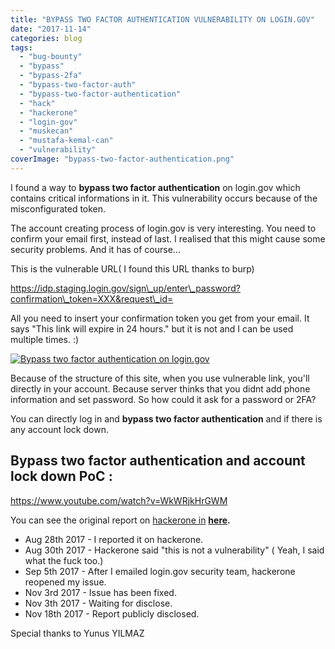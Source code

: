 ```yaml
---
title: "BYPASS TWO FACTOR AUTHENTICATION VULNERABILITY ON LOGIN.GOV"
date: "2017-11-14"
categories: blog
tags: 
  - "bug-bounty"
  - "bypass"
  - "bypass-2fa"
  - "bypass-two-factor-auth"
  - "bypass-two-factor-authentication"
  - "hack"
  - "hackerone"
  - "login-gov"
  - "muskecan"
  - "mustafa-kemal-can"
  - "vulnerability"
coverImage: "bypass-two-factor-authentication.png"
---
```


I found a way to **bypass two factor authentication** on login.gov which contains critical informations in it. This vulnerability occurs because of the misconfigurated token.

The account creating process of login.gov is very interesting. You need to confirm your email first, instead of last. I realised that this might cause some security problems. And it has of course...

This is the vulnerable URL( I found this URL thanks to burp)

https://idp.staging.login.gov/sign\_up/enter\_password?confirmation\_token=XXX&request\_id=

All you need to insert your confirmation token you get from your email. It says "This link will expire in 24 hours." but it is not and I can be used multiple times. :)

[![Bypass two factor authentication on login.gov](images/Bypass-two-factor-authentication.png)](http://mustafakemalcan.com/wp-content/uploads/2017/11/Bypass-two-factor-authentication.png)

Because of the structure of this site, when you use vulnerable link, you'll directly in your account. Because server thinks that you didnt add phone information and set password. So how could it ask for a password or 2FA?

You can directly log in and **bypass two factor authentication** and if there is any account lock down.

## **Bypass two factor authentication and account lock down PoC :** 

https://www.youtube.com/watch?v=WkWRjkHrGWM

You can see the original report on [hackerone in](https://hackerone.com/reports/264090) **[here](https://hackerone.com/reports/264090).**

- Aug 28th 2017 - I reported it on hackerone.
- Aug 30th 2017 - Hackerone said "this is not a vulnerability" ( Yeah, I said what the fuck too.)
- Sep 5th 2017 - After I emailed login.gov security team, hackerone reopened my issue.
- Nov 3rd 2017 - Issue has been fixed.
- Nov 3th 2017 - Waiting for disclose.
- Nov 18th 2017 - Report publicly disclosed.

Special thanks to Yunus YILMAZ
